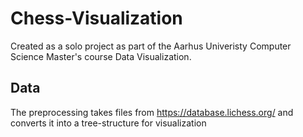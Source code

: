 # Chess-Visualization
Created as a solo project as part of the Aarhus Univeristy Computer Science Master's course Data Visualization.
## Data
The preprocessing takes files from https://database.lichess.org/ and converts it into a tree-structure for visualization
